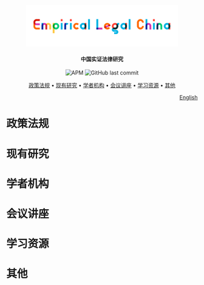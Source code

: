 <div align="center"><img src="img/logo-empiricallegal-long.png" width="400px"/></div>

<h4 align="center">
  中国实证法律研究
</h4>
<div align="center">
	<img alt="APM" src="https://img.shields.io/apm/l/github">
    <img alt="GitHub last commit" src="https://img.shields.io/github/last-commit/imchongliu/empiricallegal">
	</div>

<p align="center">
  <a href="#政策法规">政策法规</a> •
  <a href="#现有研究">现有研究</a> •
  <a href="#学者机构">学者机构</a> •
  <a href="#会议讲座">会议讲座</a> •
  <a href="#学习资源">学习资源</a> •
  <a href="#其他">其他</a> 
</p>
<div align = "right">
  <a href="README_cn.md"> English</a>
</div>


# 政策法规

# 现有研究

# 学者机构

# 会议讲座

# 学习资源

# 其他